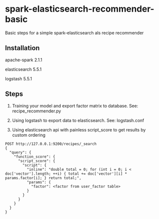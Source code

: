 # spark-elasticsearch-recommender-basic

Basic steps for a simple spark-elasticsearch als recipe recommender

## Installation

apache-spark 2.1.1

elasticsearch 5.5.1

logstash 5.5.1

## Steps

1. Training your model and export factor matrix to database. See: recipe_recommender.py

2. Using logstash to export data to elasticsearch. See: logstash.conf

3. Using elasticsearch api with painless script_score to get results by custom ordering

```
POST http://127.0.0.1:9200/recipes/_search
{
  "query": {
    "function_score": {
      "script_score": {
        "script": {
          "inline": "double total = 0; for (int i = 0; i < doc['vector'].length; ++i) { total += doc['vector'][i] * params.factor[i]; } return total;",
          "params": {
            "factor": <factor from user_factor table>
          }
        }
      }
    }
  }
}
```
